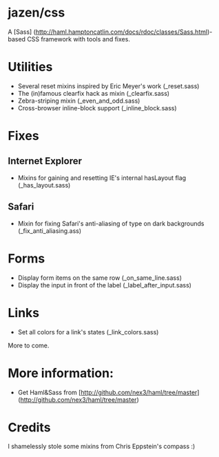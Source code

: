 # jazen/css
A [Sass] (http://haml.hamptoncatlin.com/docs/rdoc/classes/Sass.html)-based CSS framework with tools and fixes. 

# Utilities
- Several reset mixins inspired by Eric Meyer's work (_reset.sass)
- The (in)famous clearfix hack as mixin (_clearfix.sass)
- Zebra-striping mixin (_even_and_odd.sass)
- Cross-browser inline-block support (_inline_block.sass)

# Fixes
## Internet Explorer
- Mixins for gaining and resetting IE's internal hasLayout flag (_has_layout.sass)

## Safari
- Mixin for fixing Safari's anti-aliasing of type on dark backgrounds (_fix_anti_aliasing.ass)

# Forms
- Display form items on the same row (_on_same_line.sass)
- Display the input in front of the label (_label_after_input.sass)

# Links
- Set all colors for a link's states (_link_colors.sass)

More to come.

# More information:
- Get Haml&Sass from [http://github.com/nex3/haml/tree/master] (http://github.com/nex3/haml/tree/master)

# Credits
I shamelessly stole some mixins from Chris Eppstein's compass :)